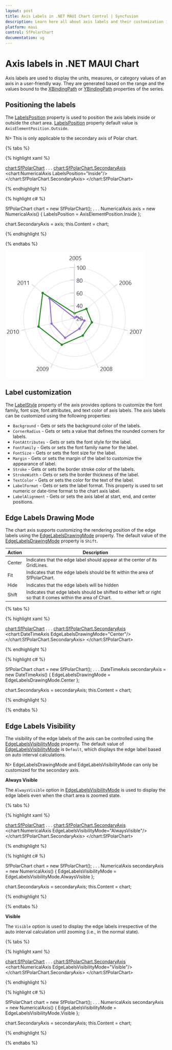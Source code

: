 ```yaml
---
layout: post
title: Axis Labels in .NET MAUI Chart Control | Syncfusion
description: Learn here all about axis labels and their customization in the Syncfusion .NET MAUI Chart (SfPolarChart) control.
platform: maui
control: SfPolarChart
documentation: ug
---
```


# Axis labels in .NET MAUI Chart

Axis labels are used to display the units, measures, or category values of an axis in a user-friendly way. They are generated based on the range and the values bound to the [XBindingPath](https://help.syncfusion.com/cr/maui/Syncfusion.Maui.Charts.ChartSeries.html#Syncfusion_Maui_Charts_ChartSeries_XBindingPath) or [YBindingPath](https://help.syncfusion.com/cr/maui/Syncfusion.Maui.Charts.XYDataSeries.html#Syncfusion_Maui_Charts_XYDataSeries_YBindingPath) properties of the series.

## Positioning the labels

The [LabelsPosition](https://help.syncfusion.com/cr/maui/Syncfusion.Maui.Charts.ChartAxis.html#Syncfusion_Maui_Charts_ChartAxis_LabelsPosition) property is used to position the axis labels inside or outside the chart area. [LabelsPosition](https://help.syncfusion.com/cr/maui/Syncfusion.Maui.Charts.ChartAxis.html#Syncfusion_Maui_Charts_ChartAxis_LabelsPosition) property default value is `AxisElementPosition.Outside`.

N> This is only applicable to the secondary axis of Polar chart.

{% tabs %}

{% highlight xaml %}

<chart:SfPolarChart>
    . . .
    <chart:SfPolarChart.SecondaryAxis>
        <chart:NumericalAxis LabelsPosition="Inside"/>
    </chart:SfPolarChart.SecondaryAxis>
</chart:SfPolarChart>


{% endhighlight %}

{% highlight c# %}

SfPolarChart chart = new SfPolarChart();
. . .
NumericalAxis axis = new NumericalAxis()
{
    LabelsPosition = AxisElementPosition.Inside
};

chart.SecondaryAxis = axis;
this.Content = chart;

{% endhighlight %}

{% endtabs %}

![Axis labels inside position in .NET MAUI Chart.](Axis_Images/MAUI_inside_labels.png)

## Label customization

The [LabelStyle](https://help.syncfusion.com/cr/maui/Syncfusion.Maui.Charts.ChartAxis.html#Syncfusion_Maui_Charts_ChartAxis_LabelStyle) property of the axis provides options to customize the font family, font size, font attributes, and text color of axis labels. The axis labels can be customized using the following properties:

* `Background` - Gets or sets the background color of the labels.
* `CornerRadius` - Gets or sets a value that defines the rounded corners for labels.
* `FontAttributes` - Gets or sets the font style for the label.
* `FontFamily` - Gets or sets the font family name for the label.
* `FontSize` - Gets or sets the font size for the label.
* `Margin` - Gets or sets the margin of the label to customize the appearance of label. 
* `Stroke` - Gets or sets the border stroke color of the labels.
* `StrokeWidth` - Gets or sets the border thickness of the label.
* `TextColor` - Gets or sets the color for the text of the label.
* `LabelFormat` - Gets or sets the label format. This property is used to set numeric or date-time format to the chart axis label.
* `LabelAlignment` - Gets or sets the axis label at start, end, and center positions.

## Edge Labels Drawing Mode

The chart axis supports customizing the rendering position of the edge labels using the [EdgeLabelsDrawingMode](https://help.syncfusion.com/cr/maui/Syncfusion.Maui.Charts.ChartAxis.html#Syncfusion_Maui_Charts_ChartAxis_EdgeLabelsDrawingMode) property. The default value of the [EdgeLabelsDrawingMode](https://help.syncfusion.com/cr/maui/Syncfusion.Maui.Charts.ChartAxis.html#Syncfusion_Maui_Charts_ChartAxis_EdgeLabelsDrawingMode) property is `Shift`.

| Action | Description |
|--|--|
| Center | Indicates that the edge label should appear at the center of its GridLines. |
| Fit | Indicates that the edge labels should be fit within the area of SfPolarChart. |
| Hide | Indicates that the edge labels will be hidden |
| Shift | Indicates that edge labels should be shifted to either left or right so that it comes within the area of Chart. |

{% tabs %}

{% highlight xaml %}

<chart:SfPolarChart>
    . . .
    <chart:SfPolarChart.SecondaryAxis>
        <chart:DateTimeAxis EdgeLabelsDrawingMode="Center"/>
    </chart:SfPolarChart.SecondaryAxis>
</chart:SfPolarChart>

{% endhighlight %}

{% highlight c# %}

SfPolarChart chart = new SfPolarChart();
. . . 
DateTimeAxis secondaryAxis = new DateTimeAxis()
{
    EdgeLabelsDrawingMode = EdgeLabelsDrawingMode.Center
};

chart.SecondaryAxis = secondaryAxis;
this.Content = chart;

{% endhighlight %}

{% endtabs %}

## Edge Labels Visibility
 
The visibility of the edge labels of the axis can be controlled using the [EdgeLabelsVisibilityMode](https://help.syncfusion.com/cr/maui/Syncfusion.Maui.Charts.RangeAxisBase.html#Syncfusion_Maui_Charts_RangeAxisBase_EdgeLabelsVisibilityMode) property. The default value of [EdgeLabelsVisibilityMode](https://help.syncfusion.com/cr/maui/Syncfusion.Maui.Charts.RangeAxisBase.html#Syncfusion_Maui_Charts_RangeAxisBase_EdgeLabelsVisibilityMode) is `Default`, which displays the edge label based on auto interval calculations.

N> EdgeLabelsDrawingMode and EdgeLabelsVisibilityMode can only be customized for the secondary axis.

**Always Visible**

The `AlwaysVisible` option in [EdgeLabelsVisibilityMode](https://help.syncfusion.com/cr/maui/Syncfusion.Maui.Charts.RangeAxisBase.html#Syncfusion_Maui_Charts_RangeAxisBase_EdgeLabelsVisibilityMode) is used to display the edge labels even when the chart area is zoomed state.

{% tabs %}

{% highlight xaml %}

<chart:SfPolarChart>
    . . .
    <chart:SfPolarChart.SecondaryAxis>
        <chart:NumericalAxis EdgeLabelsVisibilityMode="AlwaysVisible"/>
    </chart:SfPolarChart.SecondaryAxis>
</chart:SfPolarChart>

{% endhighlight %}

{% highlight c# %}

SfPolarChart chart = new SfPolarChart();
. . .
NumericalAxis secondaryAxis = new NumericalAxis()
{
    EdgeLabelsVisibilityMode = EdgeLabelsVisibilityMode.AlwaysVisible
};

chart.SecondaryAxis = secondaryAxis;
this.Content = chart;

{% endhighlight %}

{% endtabs %}

**Visible**

The `Visible` option is used to display the edge labels irrespective of the auto interval calculation until zooming (i.e., in the normal state).

{% tabs %}

{% highlight xaml %}

<chart:SfPolarChart>
    . . .
    <chart:SfPolarChart.SecondaryAxis>
        <chart:NumericalAxis EdgeLabelsVisibilityMode="Visible"/>
    </chart:SfPolarChart.SecondaryAxis>
</chart:SfPolarChart>

{% endhighlight %}

{% highlight c# %}

SfPolarChart chart = new SfPolarChart();
. . .
NumericalAxis secondaryAxis = new NumericalAxis()
{
    EdgeLabelsVisibilityMode = EdgeLabelsVisibilityMode.Visible
};

chart.SecondaryAxis = secondaryAxis;
this.Content = chart;

{% endhighlight %}

{% endtabs %}